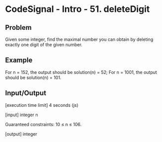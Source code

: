 # CodeSignal - Intro - 51. deleteDigit

## Problem
Given some integer, find the maximal number you can obtain by deleting exactly one digit of the given number.

## Example

For n = 152, the output should be
solution(n) = 52;
For n = 1001, the output should be
solution(n) = 101.

## Input/Output

[execution time limit] 4 seconds (js)

[input] integer n

Guaranteed constraints:
10 ≤ n ≤ 106.

[output] integer
